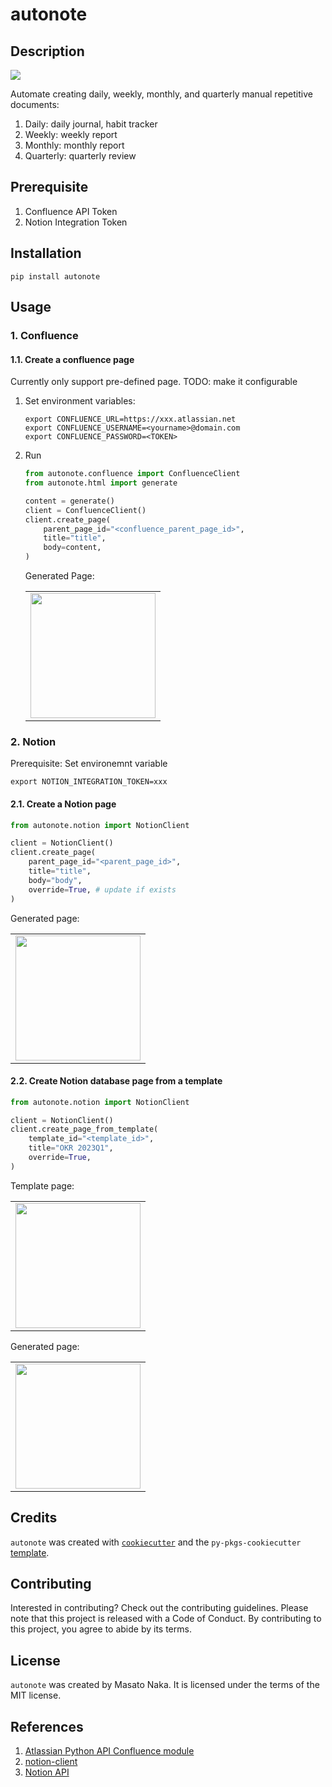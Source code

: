 # autonote

## Description

![](docs/diagram.drawio.svg)

Automate creating daily, weekly, monthly, and quarterly manual repetitive documents:

1. Daily: daily journal, habit tracker
1. Weekly: weekly report
1. Monthly: monthly report
1. Quarterly: quarterly review

## Prerequisite

1. Confluence API Token
1. Notion Integration Token

## Installation

```
pip install autonote
```

## Usage

### 1. Confluence

#### 1.1. Create a confluence page

Currently only support pre-defined page. TODO: make it configurable

1. Set environment variables:

    ```
    export CONFLUENCE_URL=https://xxx.atlassian.net
    export CONFLUENCE_USERNAME=<yourname>@domain.com
    export CONFLUENCE_PASSWORD=<TOKEN>
    ```

1. Run
    ```python
    from autonote.confluence import ConfluenceClient
    from autonote.html import generate

    content = generate()
    client = ConfluenceClient()
    client.create_page(
        parent_page_id="<confluence_parent_page_id>",
        title="title",
        body=content,
    )
    ```

    Generated Page:

    <table><tr><td>
    <img src="docs/confluence_page_0.png" width="200px" />
    </td></tr></table>

### 2. Notion

Prerequisite: Set environemnt variable

```
export NOTION_INTEGRATION_TOKEN=xxx
```

#### 2.1. Create a Notion page

```python
from autonote.notion import NotionClient

client = NotionClient()
client.create_page(
    parent_page_id="<parent_page_id>",
    title="title",
    body="body",
    override=True, # update if exists
)
```

Generated page:

<table><tr><td>
<img src="docs/notion_page_0.png" width="200px" />
</td></tr></table>


#### 2.2. Create Notion database page from a template

```python
from autonote.notion import NotionClient

client = NotionClient()
client.create_page_from_template(
    template_id="<template_id>",
    title="OKR 2023Q1",
    override=True,
)
```

Template page:

<table><tr><td>
<img src="docs/notion_template_page_0.png" width="200px" />
</td></tr></table>

Generated page:

<table><tr><td>
<img src="docs/notion_page_1.png" width="200px" />
</td></tr></table>


## Credits

`autonote` was created with [`cookiecutter`](https://cookiecutter.readthedocs.io/en/latest/) and the `py-pkgs-cookiecutter` [template](https://github.com/py-pkgs/py-pkgs-cookiecutter).

## Contributing

Interested in contributing? Check out the contributing guidelines. Please note that this project is released with a Code of Conduct. By contributing to this project, you agree to abide by its terms.

## License

`autonote` was created by Masato Naka. It is licensed under the terms of the MIT license.

## References
1. [Atlassian Python API Confluence module](https://atlassian-python-api.readthedocs.io/confluence.html)
1. [notion-client](https://pypi.org/project/notion-client/)
1. [Notion API](https://developers.notion.com/)
